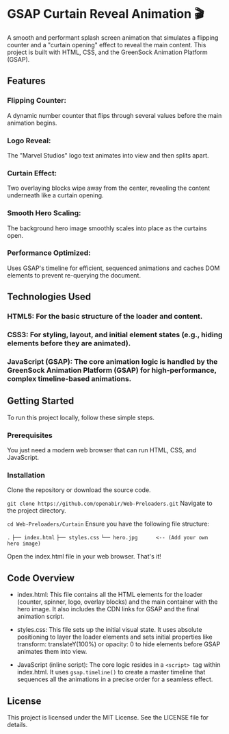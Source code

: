 # GSAP Curtain Reveal Animation 🎬
A smooth and performant splash screen animation that simulates a flipping counter and a "curtain opening" effect to reveal the main content. This project is built with HTML, CSS, and the GreenSock Animation Platform (GSAP).

## Features
### Flipping Counter: 
A dynamic number counter that flips through several values before the main animation begins.

### Logo Reveal: 
The "Marvel Studios" logo text animates into view and then splits apart.

### Curtain Effect: 
Two overlaying blocks wipe away from the center, revealing the content underneath like a curtain opening.

### Smooth Hero Scaling: 
The background hero image smoothly scales into place as the curtains open.

### Performance Optimized: 
Uses GSAP's timeline for efficient, sequenced animations and caches DOM elements to prevent re-querying the document.

## Technologies Used
### HTML5: For the basic structure of the loader and content.

### CSS3: For styling, layout, and initial element states (e.g., hiding elements before they are animated).

### JavaScript (GSAP): The core animation logic is handled by the GreenSock Animation Platform (GSAP) for high-performance, complex timeline-based animations.

## Getting Started
To run this project locally, follow these simple steps.

### Prerequisites
You just need a modern web browser that can run HTML, CSS, and JavaScript.

### Installation
Clone the repository or download the source code.

```git clone https://github.com/openabir/Web-Preloaders.git```
Navigate to the project directory.


```cd Web-Preloaders/Curtain```
Ensure you have the following file structure:

```.```
```├── index.html```
```├── styles.css```
```└── hero.jpg      <-- (Add your own hero image)```

Open the index.html file in your web browser. That's it!

## Code Overview
- index.html: This file contains all the HTML elements for the loader (counter, spinner, logo, overlay blocks) and the main container with the hero image. It also includes the CDN links for GSAP and the final animation script.

- styles.css: This file sets up the initial visual state. It uses absolute positioning to layer the loader elements and sets initial properties like transform: translateY(100%) or opacity: 0 to hide elements before GSAP animates them into view.

- JavaScript (inline script): The core logic resides in a ```<script> ```tag within index.html. It uses ```gsap.timeline()``` to create a master timeline that sequences all the animations in a precise order for a seamless effect.

## License
This project is licensed under the MIT License. See the LICENSE file for details.